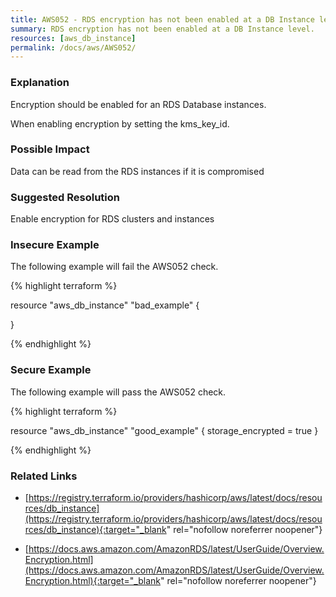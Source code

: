 ```yaml
---
title: AWS052 - RDS encryption has not been enabled at a DB Instance level.
summary: RDS encryption has not been enabled at a DB Instance level. 
resources: [aws_db_instance] 
permalink: /docs/aws/AWS052/
---
```

### Explanation


Encryption should be enabled for an RDS Database instances. 

When enabling encryption by setting the kms_key_id. 


### Possible Impact
Data can be read from the RDS instances if it is compromised

### Suggested Resolution
Enable encryption for RDS clusters and instances


### Insecure Example

The following example will fail the AWS052 check.

{% highlight terraform %}

resource "aws_db_instance" "bad_example" {
	
}

{% endhighlight %}



### Secure Example

The following example will pass the AWS052 check.

{% highlight terraform %}

resource "aws_db_instance" "good_example" {
	storage_encrypted  = true
}

{% endhighlight %}



### Related Links


- [https://registry.terraform.io/providers/hashicorp/aws/latest/docs/resources/db_instance](https://registry.terraform.io/providers/hashicorp/aws/latest/docs/resources/db_instance){:target="_blank" rel="nofollow noreferrer noopener"}

- [https://docs.aws.amazon.com/AmazonRDS/latest/UserGuide/Overview.Encryption.html](https://docs.aws.amazon.com/AmazonRDS/latest/UserGuide/Overview.Encryption.html){:target="_blank" rel="nofollow noreferrer noopener"}


